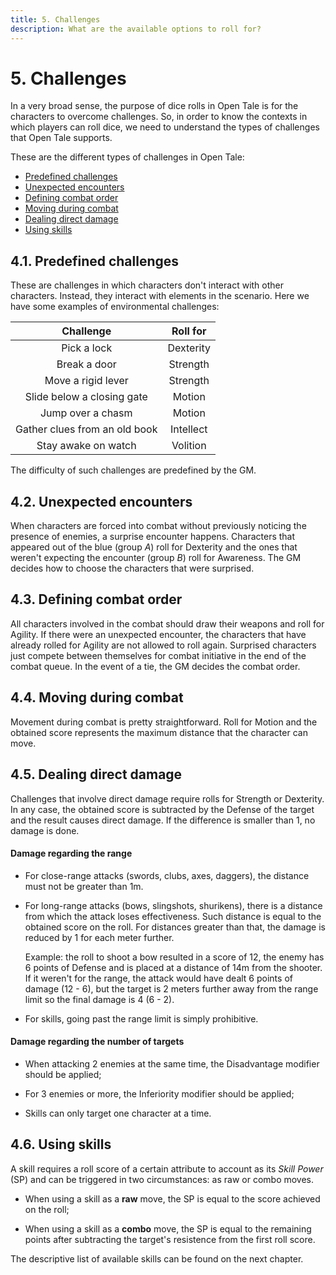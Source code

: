 ```yaml
---
title: 5. Challenges
description: What are the available options to roll for?
---
```


# 5. Challenges

In a very broad sense, the purpose of dice rolls in Open Tale is for the
characters to overcome challenges. So, in order to know the contexts in which
players can roll dice, we need to understand the types of challenges that Open
Tale supports.

These are the different types of challenges in Open Tale:

* [Predefined challenges](#41-predefined-challenges)
* [Unexpected encounters](#42-unexpected-encounters)
* [Defining combat order](#43-defining-combat-order)
* [Moving during combat](#44-moving-during-combat)
* [Dealing direct damage](#45-dealing-direct-damage)
* [Using skills](#46-using-skills)

## 4.1. Predefined challenges

These are challenges in which characters don't interact with other characters.
Instead, they interact with elements in the scenario. Here we have some examples
of environmental challenges:

| Challenge | Roll for
|:-:|:-:
| Pick a lock | Dexterity
| Break a door | Strength
| Move a rigid lever | Strength
| Slide below a closing gate | Motion
| Jump over a chasm | Motion
| Gather clues from an old book | Intellect
| Stay awake on watch | Volition

The difficulty of such challenges are predefined by the GM.

## 4.2. Unexpected encounters

When characters are forced into combat without previously noticing the presence
of enemies, a surprise encounter happens. Characters that appeared out of the
blue (group *A*) roll for Dexterity and the ones that weren't expecting the
encounter (group *B*) roll for Awareness. The GM decides how to choose the
characters that were surprised.

## 4.3. Defining combat order

All characters involved in the combat should draw their weapons and roll for
Agility. If there were an unexpected encounter, the characters that have already
rolled for Agility are not allowed to roll again. Surprised characters just
compete between themselves for combat initiative in the end of the combat queue.
In the event of a tie, the GM decides the combat order.

## 4.4. Moving during combat

Movement during combat is pretty straightforward. Roll for Motion and the
obtained score represents the maximum distance that the character can move.

## 4.5. Dealing direct damage

Challenges that involve direct damage require rolls for Strength or Dexterity.
In any case, the obtained score is subtracted by the Defense of the target
and the result causes direct damage. If the difference is smaller than 1, no
damage is done.

#### Damage regarding the range

* For close-range attacks (swords, clubs, axes, daggers), the distance must not
be greater than 1m.

* For long-range attacks (bows, slingshots, shurikens), there is a distance from
which the attack loses effectiveness. Such distance is equal to the obtained
score on the roll. For distances greater than that, the damage is reduced by 1
for each meter further.

    Example: the roll to shoot a bow resulted in a score of 12, the enemy has 6
    points of Defense and is placed at a distance of 14m from the shooter. If it
    weren't for the range, the attack would have dealt 6 points of damage (12 -
    6), but the target is 2 meters further away from the range limit so the
    final damage is 4 (6 - 2).

* For skills, going past the range limit is simply prohibitive.

#### Damage regarding the number of targets

* When attacking 2 enemies at the same time, the Disadvantage modifier should be
applied;

* For 3 enemies or more, the Inferiority modifier should be applied;

* Skills can only target one character at a time.

## 4.6. Using skills

A skill requires a roll score of a certain attribute to account as its *Skill
Power* (SP) and can be triggered in two circumstances: as raw or combo moves.

* When using a skill as a **raw** move, the SP is equal to the score achieved on
the roll;

* When using a skill as a **combo** move, the SP is equal to the remaining
points after subtracting the target's resistence from the first roll score.

The descriptive list of available skills can be found on the next chapter.
